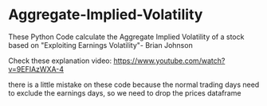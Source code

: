 # Aggregate-Implied-Volatility
These Python Code calculate the Aggregate Implied Volatility of a stock based on "Exploiting Earnings Volatility"- Brian Johnson

Check these explanation video: https://www.youtube.com/watch?v=9EFIAzWXA-4

there is a little mistake on these code because the normal trading days need to exclude the earnings days, so we need to drop the prices dataframe
